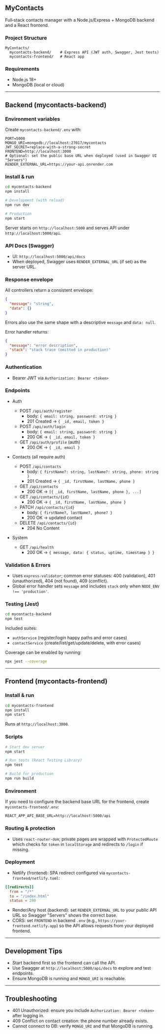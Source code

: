 ## MyContacts

Full‑stack contacts manager with a Node.js/Express + MongoDB backend and a React frontend.

### Project Structure

```
MyContacts/
  mycontacts-backend/    # Express API (JWT auth, Swagger, Jest tests)
  mycontacts-frontend/   # React app
```

### Requirements

- Node.js 18+
- MongoDB (local or cloud)

---

## Backend (mycontacts-backend)

### Environment variables

Create `mycontacts-backend/.env` with:

```
PORT=5000
MONGO_URI=mongodb://localhost:27017/mycontacts
JWT_SECRET=replace-with-a-strong-secret
FRONTEND=http://localhost:3000
# Optional: set the public base URL when deployed (used in Swagger UI "Servers")
RENDER_EXTERNAL_URL=https://your-api.onrender.com
```

### Install & run

```bash
cd mycontacts-backend
npm install

# Development (with reload)
npm run dev

# Production
npm start
```

Server starts on `http://localhost:5000` and serves API under `http://localhost:5000/api`.

### API Docs (Swagger)

- UI: `http://localhost:5000/api/docs`
- When deployed, Swagger uses `RENDER_EXTERNAL_URL` (if set) as the server URL.

### Response envelope

All controllers return a consistent envelope:

```json
{
  "message": "string",
  "data": {}
}
```

Errors also use the same shape with a descriptive `message` and `data: null`.

Error handler returns:

```json
{
  "message": "error description",
  "stack": "stack trace (omitted in production)"
}
```

### Authentication

- Bearer JWT via `Authorization: Bearer <token>`

### Endpoints

- Auth

  - POST `/api/auth/register`
    - body: `{ email: string, password: string }`
    - 201 Created → `{ _id, email, token }`
  - POST `/api/auth/login`
    - body: `{ email: string, password: string }`
    - 200 OK → `{ _id, email, token }`
  - GET `/api/auth/profile` (auth)
    - 200 OK → `{ _id, email }`

- Contacts (all require auth)

  - POST `/api/contacts`
    - body: `{ firstName?: string, lastName?: string, phone: string }`
    - 201 Created → `{ _id, firstName, lastName, phone }`
  - GET `/api/contacts`
    - 200 OK → `[{ _id, firstName, lastName, phone }, ...]`
  - GET `/api/contacts/{id}`
    - 200 OK → `{ _id, firstName, lastName, phone }`
  - PATCH `/api/contacts/{id}`
    - body: `{ firstName?, lastName?, phone? }`
    - 200 OK → updated contact
  - DELETE `/api/contacts/{id}`
    - 204 No Content

- System
  - GET `/api/health`
    - 200 OK → `{ message, data: { status, uptime, timestamp } }`

### Validation & Errors

- Uses `express-validator`; common error statuses: 400 (validation), 401 (unauthorized), 404 (not found), 409 (conflict).
- Global error handler sets `message` and includes `stack` only when `NODE_ENV !== 'production'`.

### Testing (Jest)

```bash
cd mycontacts-backend
npm test
```

Included suites:

- `authService` (register/login happy paths and error cases)
- `contactService` (create/list/get/update/delete, with error cases)

Coverage can be enabled by running:

```bash
npx jest --coverage
```

---

## Frontend (mycontacts-frontend)

### Install & run

```bash
cd mycontacts-frontend
npm install
npm start
```

Runs at `http://localhost:3000`.

### Scripts

```bash
# Start dev server
npm start

# Run tests (React Testing Library)
npm test

# Build for production
npm run build
```

### Environment

If you need to configure the backend base URL for the frontend, create `mycontacts-frontend/.env`:

```
REACT_APP_API_BASE_URL=http://localhost:5000/api
```

### Routing & protection

- Uses `react-router-dom`; private pages are wrapped with `ProtectedRoute` which checks for `token` in `localStorage` and redirects to `/login` if missing.

### Deployment

- Netlify (frontend): SPA redirect configured via `mycontacts-frontend/netlify.toml`:

```toml
[[redirects]]
  from = "/*"
  to = "/index.html"
  status = 200
```

- Render/Any host (backend): set `RENDER_EXTERNAL_URL` to your public API URL so Swagger "Servers" shows the correct base.
- CORS: set `FRONTEND` in backend `.env` (e.g., `https://your-frontend.netlify.app`) so the API allows requests from your deployed frontend.

---

## Development Tips

- Start backend first so the frontend can call the API.
- Use Swagger at `http://localhost:5000/api/docs` to explore and test endpoints.
- Ensure MongoDB is running and `MONGO_URI` is reachable.

---

## Troubleshooting

- 401 Unauthorized: ensure you include `Authorization: Bearer <token>` after logging in.
- 409 Conflict on contact creation: the phone number already exists.
- Cannot connect to DB: verify `MONGO_URI` and that MongoDB is running.
